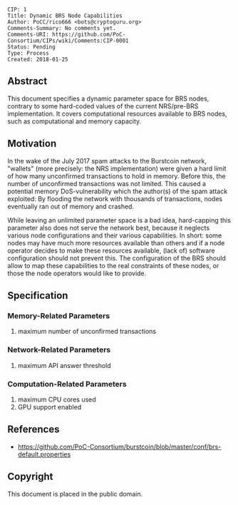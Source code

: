     CIP: 1
    Title: Dynamic BRS Node Capabilities
    Author: PoCC/rico666 <bots@cryptoguru.org>
    Comments-Summary: No comments yet.
    Comments-URI: https://github.com/PoC-Consortium/CIPs/wiki/Comments:CIP-0001
    Status: Pending
    Type: Process
    Created: 2018-01-25

## Abstract

This document specifies a dynamic parameter space for BRS nodes,
contrary to some hard-coded values of the current NRS/pre-BRS
implementation. It covers computational resources available to BRS
nodes, such as computational and memory capacity.

## Motivation

In the wake of the July 2017 spam attacks to the Burstcoin network,
"wallets" (more precisely: the NRS implementation) were given a hard
limit of how many unconfirmed transactions to hold in memory. Before
this, the number of unconfirmed transactions was not limited. This
caused a potential memory DoS-vulnerability which the author(s) of the
spam attack exploited: By flooding the network with thousands of
transactions, nodes eventually ran out of memory and crashed.

While leaving an unlimited parameter space is a bad idea, hard-capping
this parameter also does not serve the network best, because it
neglects various node configurations and their various
capabilities. In short: some nodes may have much more resources
available than others and if a node operator decides to make these
resources available, (lack of) software configuration should not
prevent this. The configuration of the BRS should allow to map these
capabilities to the real constraints of these nodes, or those the node
operators would like to provide.

## Specification

### Memory-Related Parameters

1. maximum number of unconfirmed transactions

### Network-Related Parameters

1. maximum API answer threshold

### Computation-Related Parameters

1. maximum CPU cores used
2. GPU support enabled

## References

* https://github.com/PoC-Consortium/burstcoin/blob/master/conf/brs-default.properties

## Copyright

This document is placed in the public domain.
